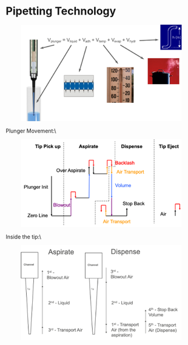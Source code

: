 # Pipetting Technology

<figure><img src="../../.gitbook/assets/image (38) (1).png" alt=""><figcaption></figcaption></figure>

Plunger Movement:\


<figure><img src="../../.gitbook/assets/image (2) (1) (1).png" alt=""><figcaption></figcaption></figure>

Inside the tip:\


<figure><img src="../../.gitbook/assets/image (1) (1) (1) (1) (1).png" alt=""><figcaption></figcaption></figure>
